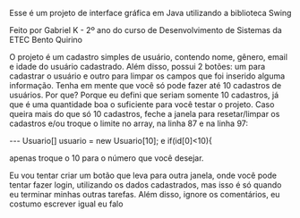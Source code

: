 Esse é um projeto de interface gráfica em Java utilizando a biblioteca Swing

Feito por Gabriel K - 2º ano do curso de Desenvolvimento de Sistemas da ETEC Bento Quirino

O projeto é um cadastro simples de usuário, contendo nome, gênero, email e idade do usuário cadastrado. Além disso, possui 2 botões: um para cadastrar o usuário e outro para limpar os campos que foi inserido alguma informação. Tenha em mente que você só pode fazer até 10 cadastros de usuários. Por que? Porque eu defini que seriam somente 10 cadastros, já que é uma quantidade boa o suficiente para você testar o projeto. Caso queira mais do que só 10 cadastros, feche a janela para resetar/limpar os cadastros e/ou troque o limite no array, na linha 87 e na linha 97:

--- Usuario[] usuario = new Usuario[10]; e if(id[0]<10){

apenas troque o 10 para o número que você desejar.

Eu vou tentar criar um botão que leva para outra janela, onde você pode tentar fazer login, utilizando os dados cadastrados, mas isso é só quando eu terminar minhas outras tarefas. Além disso, ignore os comentários, eu costumo escrever igual eu falo
